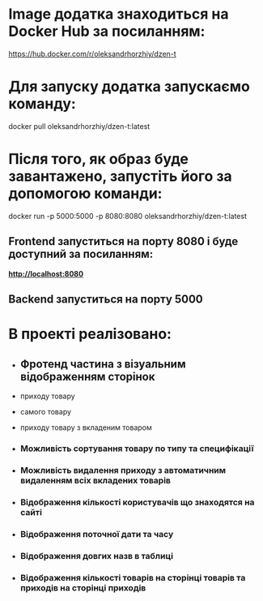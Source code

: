 # Image додатка знаходиться на Docker Hub за посиланням:

 https://hub.docker.com/r/oleksandrhorzhiy/dzen-t

# Для запуску додатка запускаємо команду:

 docker pull oleksandrhorzhiy/dzen-t:latest

# Після того, як образ буде завантажено, запустіть його за допомогою команди:

 docker run -p 5000:5000 -p 8080:8080 oleksandrhorzhiy/dzen-t:latest

## Frontend запуститься на порту 8080 і буде доступний за посиланням:

 **[http://localhost:8080](http://localhost:8080)**

## Backend запуститься на порту 5000



# В проекті реалізовано: 

- ## Фротенд частина з візуальним відображенням сторінок 
- приходу товару
- самого товару
- приходу товару з вкладеним товаром 

- ### Можливість сортування товару по типу та специфікації

- ### Можливість видалення приходу з автоматичним видаленням всіх вкладених товарів

- ### Відображення кількості користувачів що знаходятся на сайті

- ### Відображення поточної дати та часу 

- ### Відображення довгих назв в таблиці

- ### Відображення кількості товарів на сторінці товарів та приходів на сторінці приходів
